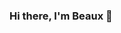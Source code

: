 ### Hi there, I'm Beaux 👋

<!--
**BeauxBarker/beauxbarker** is a ✨ _special_ ✨ repository because its `README.md` (this file) appears on your GitHub profile.

Here are some ideas to get you started:

- 🔭 I’m currently working on ...
- 🌱 I’m currently learning ...
- 👯 I’m looking to collaborate on ...
- 🤔 I’m looking for help with ...
- 💬 Ask me about ...
- 📫 How to reach me: ...
- 😄 Pronouns: ...
- ⚡ Fun fact: ...
-->
<style>
.test{
width: 500px;
height: 500px;
background-color: blue;
}
</stle>
<div class="test"> THIS IS A TEST </div>
